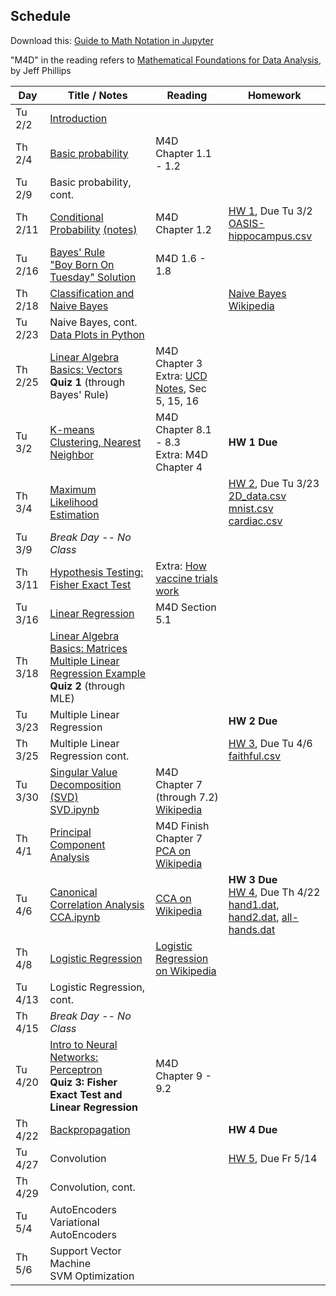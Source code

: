 ## Schedule

Download this: [Guide to Math Notation in Jupyter](examples/MathNotationGuide.ipynb)

"M4D" in the reading refers to [Mathematical Foundations for Data Analysis](http://www.cs.utah.edu/~jeffp/M4D/M4D.html), by Jeff Phillips

| Day     | Title / Notes                                                      | Reading         | Homework                                   |
|---------|--------------------------------------------------------------------|-----------------|--------------------------------------------|
| Tu 2/2 | [Introduction](lectures/L01-Introduction.pdf)                      |                 |                                            |
| Th 2/4 | [Basic probability](lectures/L02-ProbabilityBasics.pdf) | M4D Chapter 1.1 - 1.2 |                                            |
| Tu 2/9 | Basic probability, cont. |  |                                            |
| Th 2/11 | [Conditional Probability](lectures/L03-ConditionalProbability-slides.pdf) [(notes)](lectures/L03-ConditionalProbability.pdf) | M4D Chapter 1.2   | [HW 1](homeworks/hw1.pdf), Due Tu 3/2<br>[OASIS-hippocampus.csv](homeworks/OASIS-hippocampus.csv) |
| Tu 2/16 | [Bayes' Rule](lectures/L04-BayesRule.pdf)<br>["Boy Born On Tuesday" Solution](lectures/BoyBornOnTuesdaySolution.pdf) | M4D 1.6 - 1.8       |       |
| Th 2/18 | [Classification and Naive Bayes](lectures/L05-NaiveBayes.pdf) |  | [Naive Bayes Wikipedia](https://en.wikipedia.org/wiki/Naive_Bayes_classifier)         |
| Tu 2/23 | Naive Bayes, cont.<br>[Data Plots in Python](examples/SimpleDataPlots.ipynb) |   |   |
| Th 2/25 | [Linear Algebra Basics: Vectors](lectures/L06-Vectors.pdf)<br>**Quiz 1** (through Bayes' Rule) | M4D Chapter 3<br>Extra: [UCD Notes](https://www.math.ucdavis.edu/~linear/linear.pdf), Sec 5, 15, 16 |   |
| Tu 3/2 | [K-means Clustering, Nearest Neighbor](lectures/L07-Clustering-NearestNeighbor.pdf) | M4D Chapter 8.1 - 8.3<br>Extra: M4D Chapter 4 | **HW 1 Due** |
| Th 3/4 | [Maximum Likelihood Estimation](lectures/L08-MaximumLikelihoodEstimation.pdf) |         | [HW 2](homeworks/hw2.pdf), Due Tu 3/23 <br>[2D_data.csv](homeworks/2D_data.csv)<br>[mnist.csv](homeworks/mnist.csv)<br>[cardiac.csv](homeworks/cardiac.csv)|
| Tu 3/9 | *Break Day -- No Class*  |  |     |
| Th 3/11 | [Hypothesis Testing: Fisher Exact Test](lectures/L09-HypothesisTesting-FisherTest.pdf) | Extra: [How vaccine trials work](https://medium.com/swlh/the-fascinating-math-powering-the-covid-19-vaccine-trials-930a5e97c9c9) |
| Tu 3/16 | [Linear Regression](lectures/L10-LinearRegression.pdf) | M4D Section 5.1  |    |      |
| Th 3/18 | [Linear Algebra Basics: Matrices](lectures/L11-Matrices.pdf)<br>[Multiple Linear Regression Example](examples/MultipleLinearRegression.ipynb)<br>**Quiz 2** (through MLE) |         |   | 
| Tu 3/23 | Multiple Linear Regression |         | **HW 2 Due** |
| Th 3/25 | Multiple Linear Regression cont. |         | [HW 3](homeworks/hw3.pdf), Due Tu 4/6<br>[faithful.csv](homeworks/faithful.csv)  |
| Tu 3/30 | [Singular Value Decomposition (SVD)](lectures/L12-SVD.pdf)<br>[SVD.ipynb](examples/SVD.ipynb) | M4D Chapter 7 (through 7.2)<br>[Wikipedia](https://en.wikipedia.org/wiki/Singular_value_decomposition) | |
| Th 4/1 | [Principal Component Analysis](lectures/L13-PCA.pdf) | M4D Finish Chapter 7<br>[PCA on Wikipedia](https://en.wikipedia.org/wiki/Principal_component_analysis) |  |
| Tu 4/6 | [Canonical Correlation Analysis](lectures/L14-CCA.pdf)<br>[CCA.ipynb](examples/CCA.ipynb) | [CCA on Wikipedia](https://en.wikipedia.org/wiki/Canonical_correlation) | **HW 3 Due**<br>[HW 4](homeworks/hw4.pdf), Due Th 4/22<br>[hand1.dat](homeworks/hand1.dat), [hand2.dat](homeworks/hand2.dat), [all-hands.dat](homeworks/all-hands.dat) |
| Th 4/8 | [Logistic Regression](lectures/L15-LogisticRegression.pdf) | [Logistic Regression on Wikipedia](https://en.wikipedia.org/wiki/Logistic_regression) |  |
| Tu 4/13 | Logistic Regression, cont. |         |  |
| Th 4/15 | *Break Day -- No Class* |         |   |
| Tu 4/20 | [Intro to Neural Networks: Perceptron](lectures/L16-Perceptron.pdf)<br>**Quiz 3: Fisher Exact Test and Linear Regression** | M4D Chapter 9 - 9.2  |        |
| Th 4/22 | [Backpropagation](lectures/L16-Backprop.pdf)  |         | **HW 4 Due**  |
| Tu 4/27 | Convolution |         | [HW 5](homeworks/hw5.pdf), Due Fr 5/14 |
| Th 4/29 | Convolution, cont. |         |  |
| Tu 5/4 | AutoEncoders <br> Variational AutoEncoders |         |   |
| Th 5/6 | Support Vector Machine <br> SVM Optimization |         |   |
